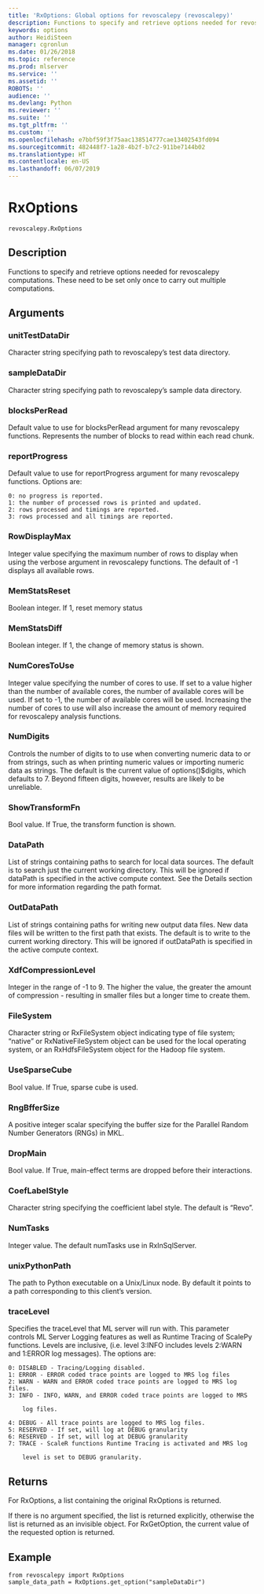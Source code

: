 ```yaml
---
title: 'RxOptions: Global options for revoscalepy (revoscalepy)'
description: Functions to specify and retrieve options needed for revoscalepy computations. These need to be set only once to carry out multiple computations.
keywords: options
author: HeidiSteen
manager: cgronlun
ms.date: 01/26/2018
ms.topic: reference
ms.prod: mlserver
ms.service: ''
ms.assetid: ''
ROBOTS: ''
audience: ''
ms.devlang: Python
ms.reviewer: ''
ms.suite: ''
ms.tgt_pltfrm: ''
ms.custom: ''
ms.openlocfilehash: e7bbf59f3f75aac138514777cae13402543fd094
ms.sourcegitcommit: 482448f7-1a28-4b2f-b7c2-911be7144b02
ms.translationtype: HT
ms.contentlocale: en-US
ms.lasthandoff: 06/07/2019
---
```

# <a name="rxoptions"></a>RxOptions


 



```
revoscalepy.RxOptions
```





## <a name="description"></a>Description

Functions to specify and retrieve options needed for revoscalepy computations. These need to be set only once to carry out multiple computations.


## <a name="arguments"></a>Arguments


### <a name="unittestdatadir"></a>unitTestDataDir

Character string specifying path to revoscalepy’s test data directory.


### <a name="sampledatadir"></a>sampleDataDir

Character string specifying path to revoscalepy’s sample data directory.


### <a name="blocksperread"></a>blocksPerRead

Default value to use for blocksPerRead argument for many revoscalepy functions. Represents the number of blocks to read within each read chunk.


### <a name="reportprogress"></a>reportProgress

Default value to use for reportProgress argument for many revoscalepy functions. Options are:

    0: no progress is reported.
    1: the number of processed rows is printed and updated.
    2: rows processed and timings are reported.
    3: rows processed and all timings are reported.


### <a name="rowdisplaymax"></a>RowDisplayMax

Integer value specifying the maximum number of rows to display when using the verbose argument in revoscalepy functions. The default of -1 displays all available rows.


### <a name="memstatsreset"></a>MemStatsReset

Boolean integer. If 1, reset memory status


### <a name="memstatsdiff"></a>MemStatsDiff

Boolean integer. If 1, the change of memory status is shown.


### <a name="numcorestouse"></a>NumCoresToUse

Integer value specifying the number of cores to use.
If set to a value higher than the number of available cores, the number of available cores will be used. If set to -1, the number of available cores will be used. Increasing the number of cores to use will also increase the amount of memory required for revoscalepy analysis functions.


### <a name="numdigits"></a>NumDigits

Controls the number of digits to to use when converting numeric data to or from strings, such as when printing numeric values or importing numeric data as strings. The default is the current value of options()$digits, which defaults to 7. Beyond fifteen digits, however, results are likely to be unreliable.


### <a name="showtransformfn"></a>ShowTransformFn

Bool value. If True, the transform function is shown.


### <a name="datapath"></a>DataPath

List of strings containing paths to search for local data sources. The default is to search just the current working directory. This will be ignored if dataPath is specified in the active compute context. See the Details section for more information regarding the path format.


### <a name="outdatapath"></a>OutDataPath

List of strings containing paths for writing new output data files. New data files will be written to the first path that exists. The default is to write to the current working directory. This will be ignored if outDataPath is specified in the active compute context.


### <a name="xdfcompressionlevel"></a>XdfCompressionLevel

Integer in the range of -1 to 9. The higher the value, the greater the amount of compression - resulting in smaller files but a longer time to create them.


### <a name="filesystem"></a>FileSystem

Character string or RxFileSystem object indicating type of file system; “native” or RxNativeFileSystem object can be used for the local operating system, or an RxHdfsFileSystem object for the Hadoop file system.


### <a name="usesparsecube"></a>UseSparseCube

Bool value. If True, sparse cube is used.


### <a name="rngbffersize"></a>RngBfferSize

A positive integer scalar specifying the buffer size for the Parallel Random Number Generators (RNGs) in MKL.


### <a name="dropmain"></a>DropMain

Bool value. If True, main-effect terms are dropped before their interactions.


### <a name="coeflabelstyle"></a>CoefLabelStyle

Character string specifying the coefficient label style. The default is “Revo”.


### <a name="numtasks"></a>NumTasks

Integer value. The default numTasks use in RxInSqlServer.


### <a name="unixpythonpath"></a>unixPythonPath

The path to Python executable on a Unix/Linux node.
By default it points to a path corresponding to this client’s version.


### <a name="tracelevel"></a>traceLevel

Specifies the traceLevel that ML server will run with. This parameter controls ML Server Logging features as well as Runtime Tracing of ScalePy functions. Levels are inclusive, (i.e. level 3:INFO includes levels 2:WARN and 1:ERROR log messages). The options are:

    0: DISABLED - Tracing/Logging disabled.
    1: ERROR - ERROR coded trace points are logged to MRS log files
    2: WARN - WARN and ERROR coded trace points are logged to MRS log files.
    3: INFO - INFO, WARN, and ERROR coded trace points are logged to MRS

        log files.

    4: DEBUG - All trace points are logged to MRS log files.
    5: RESERVED - If set, will log at DEBUG granularity
    6: RESERVED - If set, will log at DEBUG granularity
    7: TRACE - ScaleR functions Runtime Tracing is activated and MRS log

        level is set to DEBUG granularity.


## <a name="returns"></a>Returns

For RxOptions, a list containing the original RxOptions is returned.

If there is no argument specified, the list is returned explicitly, otherwise the list is returned as an invisible object. For RxGetOption, the current value of the requested option is returned.


## <a name="example"></a>Example



```
from revoscalepy import RxOptions
sample_data_path = RxOptions.get_option("sampleDataDir")
```

